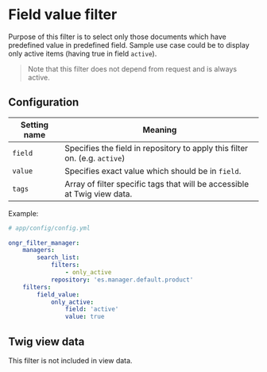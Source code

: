 # Field value filter

Purpose of this filter is to select only those documents which have predefined value in predefined field. Sample use case could be to display only active items (having true in field `active`).

> Note that this filter does not depend from request and is always active.

## Configuration 

| Setting name | Meaning                                                                     |
|--------------|-----------------------------------------------------------------------------|
| `field`      | Specifies the field in repository to apply this filter on. (e.g. `active`)  |
| `value`      | Specifies exact value which should be in `field`.                           |
| `tags`       | Array of filter specific tags that will be accessible at Twig view data.    |

Example:
  
```yaml
# app/config/config.yml
  
ongr_filter_manager:
    managers:
        search_list:
            filters:
                - only_active
            repository: 'es.manager.default.product'
    filters:
        field_value:
            only_active:
                field: 'active'
                value: true
```  

## Twig view data

This filter is not included in view data.